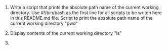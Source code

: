 1. Write a script that prints the absolute path name of the current working directory.
Use #!/bin/bash as the first line for all scripts to be writen here in this README.md file.
Script to print the absolute path name of the current working directory
"pwd"

2. Display contents of the current working directory
"ls"

3.  
